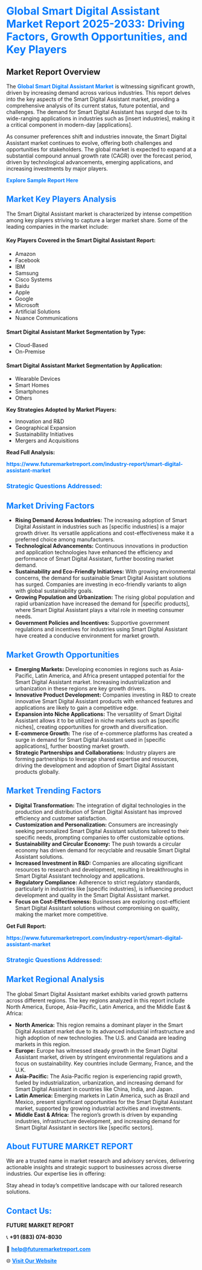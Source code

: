 <h1 style="color: #007BFF;">Global Smart Digital Assistant Market Report 2025-2033: Driving Factors, Growth Opportunities, and Key Players</h1>

<section id="overview">
<h2>Market Report Overview</h2>
<p>The <a href="https://www.futuremarketreport.com/industry-report/smart-digital-assistant-market" style="color: #007BFF; text-decoration: none;"><strong>Global Smart Digital Assistant Market</strong></a> is witnessing significant growth, driven by increasing demand across various industries. This report delves into the key aspects of the Smart Digital Assistant market, providing a comprehensive analysis of its current status, future potential, and challenges. The demand for Smart Digital Assistant has surged due to its wide-ranging applications in industries such as [insert industries], making it a critical component in modern-day [applications].</p>
<p>As consumer preferences shift and industries innovate, the Smart Digital Assistant market continues to evolve, offering both challenges and opportunities for stakeholders. The global market is expected to expand at a substantial compound annual growth rate (CAGR) over the forecast period, driven by technological advancements, emerging applications, and increasing investments by major players.</p>
</section>

<section id="overview">
<p><a href="https://www.futuremarketreport.com/request-sample/reportId=27882" style="color: #007BFF; text-decoration: none;"><strong>Explore Sample Report Here</strong></a></p>
</section>

<section id="key-players">
<h2 style="color: #007BFF;">Market Key Players Analysis</h2>
<p>The Smart Digital Assistant market is characterized by intense competition among key players striving to capture a larger market share. Some of the leading companies in the market include:</p>
<h4>Key Players Covered in the Smart Digital Assistant Report:</h4>
<ul><li>Amazon</li><li>Facebook</li><li>IBM</li><li>Samsung</li><li>Cisco Systems</li><li>Baidu</li><li>Apple</li><li>Google</li><li>Microsoft</li><li>Artificial Solutions</li><li>Nuance Communications</li></ul>
<h4>Smart Digital Assistant Market Segmentation by Type:</h4>
<ul><li>Cloud-Based</li><li>On-Premise</li></ul>

<h4>Smart Digital Assistant Market Segmentation by Application:</h4>
<ul><li>Wearable Devices</li><li>Smart Homes</li><li>Smartphones</li><li>Others</li></ul>
<p><strong>Key Strategies Adopted by Market Players:</strong></p>
<ul>
<li>Innovation and R&D</li>
<li>Geographical Expansion</li>
<li>Sustainability Initiatives</li>
<li>Mergers and Acquisitions</li>
</ul>
</section>

<section>
<p><strong>Read Full Analysis: </strong></p><a href="https://www.futuremarketreport.com/industry-report/smart-digital-assistant-market" style="color: #007BFF; text-decoration: none;"><strong>https://www.futuremarketreport.com/industry-report/smart-digital-assistant-market</strong></a>
<h3 style="color: #007BFF;">Strategic Questions Addressed:</h3>
</section>

<section id="driving-factors">
<h2 style="color: #007BFF;">Market Driving Factors</h2>
<ul>
<li><strong>Rising Demand Across Industries:</strong> The increasing adoption of Smart Digital Assistant in industries such as [specific industries] is a major growth driver. Its versatile applications and cost-effectiveness make it a preferred choice among manufacturers.</li>
<li><strong>Technological Advancements:</strong> Continuous innovations in production and application technologies have enhanced the efficiency and performance of Smart Digital Assistant, further boosting market demand.</li>
<li><strong>Sustainability and Eco-Friendly Initiatives:</strong> With growing environmental concerns, the demand for sustainable Smart Digital Assistant solutions has surged. Companies are investing in eco-friendly variants to align with global sustainability goals.</li>
<li><strong>Growing Population and Urbanization:</strong> The rising global population and rapid urbanization have increased the demand for [specific products], where Smart Digital Assistant plays a vital role in meeting consumer needs.</li>
<li><strong>Government Policies and Incentives:</strong> Supportive government regulations and incentives for industries using Smart Digital Assistant have created a conducive environment for market growth.</li>
</ul>
</section>

<section id="growth-opportunities">
<h2 style="color: #007BFF;">Market Growth Opportunities</h2>
<ul>
<li><strong>Emerging Markets:</strong> Developing economies in regions such as Asia-Pacific, Latin America, and Africa present untapped potential for the Smart Digital Assistant market. Increasing industrialization and urbanization in these regions are key growth drivers.</li>
<li><strong>Innovative Product Development:</strong> Companies investing in R&D to create innovative Smart Digital Assistant products with enhanced features and applications are likely to gain a competitive edge.</li>
<li><strong>Expansion into Niche Applications:</strong> The versatility of Smart Digital Assistant allows it to be utilized in niche markets such as [specific niches], creating opportunities for growth and diversification.</li>
<li><strong>E-commerce Growth:</strong> The rise of e-commerce platforms has created a surge in demand for Smart Digital Assistant used in [specific applications], further boosting market growth.</li>
<li><strong>Strategic Partnerships and Collaborations:</strong> Industry players are forming partnerships to leverage shared expertise and resources, driving the development and adoption of Smart Digital Assistant products globally.</li>
</ul>
</section>

<section id="trending-factors">
<h2 style="color: #007BFF;">Market Trending Factors</h2>
<ul>
<li><strong>Digital Transformation:</strong> The integration of digital technologies in the production and distribution of Smart Digital Assistant has improved efficiency and customer satisfaction.</li>
<li><strong>Customization and Personalization:</strong> Consumers are increasingly seeking personalized Smart Digital Assistant solutions tailored to their specific needs, prompting companies to offer customizable options.</li>
<li><strong>Sustainability and Circular Economy:</strong> The push towards a circular economy has driven demand for recyclable and reusable Smart Digital Assistant solutions.</li>
<li><strong>Increased Investment in R&D:</strong> Companies are allocating significant resources to research and development, resulting in breakthroughs in Smart Digital Assistant technology and applications.</li>
<li><strong>Regulatory Compliance:</strong> Adherence to strict regulatory standards, particularly in industries like [specific industries], is influencing product development and quality in the Smart Digital Assistant market.</li>
<li><strong>Focus on Cost-Effectiveness:</strong> Businesses are exploring cost-efficient Smart Digital Assistant solutions without compromising on quality, making the market more competitive.</li>
</ul>
</section>

<section>
<p><strong>Get Full Report: </strong></p><a href="https://www.futuremarketreport.com/industry-report/smart-digital-assistant-market" style="color: #007BFF; text-decoration: none;"><strong>https://www.futuremarketreport.com/industry-report/smart-digital-assistant-market</strong></a>
<h3 style="color: #007BFF;">Strategic Questions Addressed:</h3>
</section>


<section id="regional-analysis">
<h2 style="color: #007BFF;">Market Regional Analysis</h2>
<p>The global Smart Digital Assistant market exhibits varied growth patterns across different regions. The key regions analyzed in this report include North America, Europe, Asia-Pacific, Latin America, and the Middle East & Africa:</p>
<ul>
<li><strong>North America:</strong> This region remains a dominant player in the Smart Digital Assistant market due to its advanced industrial infrastructure and high adoption of new technologies. The U.S. and Canada are leading markets in this region.</li>
<li><strong>Europe:</strong> Europe has witnessed steady growth in the Smart Digital Assistant market, driven by stringent environmental regulations and a focus on sustainability. Key countries include Germany, France, and the U.K.</li>
<li><strong>Asia-Pacific:</strong> The Asia-Pacific region is experiencing rapid growth, fueled by industrialization, urbanization, and increasing demand for Smart Digital Assistant in countries like China, India, and Japan.</li>
<li><strong>Latin America:</strong> Emerging markets in Latin America, such as Brazil and Mexico, present significant opportunities for the Smart Digital Assistant market, supported by growing industrial activities and investments.</li>
<li><strong>Middle East & Africa:</strong> The region’s growth is driven by expanding industries, infrastructure development, and increasing demand for Smart Digital Assistant in sectors like [specific sectors].</li>
</ul>
</section>

<footer>
<h2 style="color: #007BFF;">About FUTURE MARKET REPORT</h2>
<p>We are a trusted name in market research and advisory services, delivering actionable insights and strategic support to businesses across diverse industries. Our expertise lies in offering:</p>

<p>Stay ahead in today’s competitive landscape with our tailored research solutions.</p>

<h2 style="color: #007BFF;">Contact Us:</h2>
<p><strong>FUTURE MARKET REPORT</strong></p>
<p>📞 <strong>+91 (883) 074-8030</strong></p>
<p>📧 <strong><a href="mailto:help@futuremarketreport.com" style="color: #007BFF;">help@futuremarketreport.com</a></strong></p>
<p>🌐 <strong><a href="https://www.futuremarketreport.com/" style="color: #007BFF;">Visit Our Website</a></strong></p>
</footer>